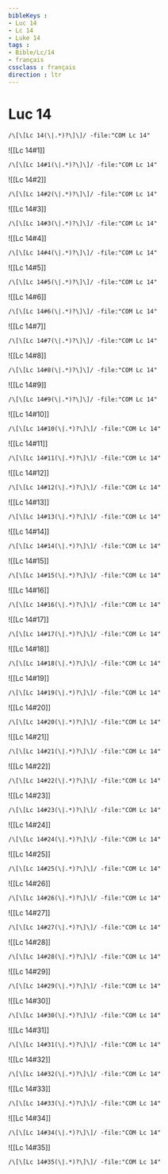 ```yaml
---
bibleKeys : 
- Luc 14
- Lc 14
- Luke 14
tags : 
- Bible/Lc/14
- français
cssclass : français
direction : ltr
---
```


# Luc 14

```query
/\[\[Lc 14(\|.*)?\]\]/ -file:"COM Lc 14"
```



![[Lc 14#1]]

```query
/\[\[Lc 14#1(\|.*)?\]\]/ -file:"COM Lc 14"
```

![[Lc 14#2]]

```query
/\[\[Lc 14#2(\|.*)?\]\]/ -file:"COM Lc 14"
```

![[Lc 14#3]]

```query
/\[\[Lc 14#3(\|.*)?\]\]/ -file:"COM Lc 14"
```

![[Lc 14#4]]

```query
/\[\[Lc 14#4(\|.*)?\]\]/ -file:"COM Lc 14"
```

![[Lc 14#5]]

```query
/\[\[Lc 14#5(\|.*)?\]\]/ -file:"COM Lc 14"
```

![[Lc 14#6]]

```query
/\[\[Lc 14#6(\|.*)?\]\]/ -file:"COM Lc 14"
```

![[Lc 14#7]]

```query
/\[\[Lc 14#7(\|.*)?\]\]/ -file:"COM Lc 14"
```

![[Lc 14#8]]

```query
/\[\[Lc 14#8(\|.*)?\]\]/ -file:"COM Lc 14"
```

![[Lc 14#9]]

```query
/\[\[Lc 14#9(\|.*)?\]\]/ -file:"COM Lc 14"
```

![[Lc 14#10]]

```query
/\[\[Lc 14#10(\|.*)?\]\]/ -file:"COM Lc 14"
```

![[Lc 14#11]]

```query
/\[\[Lc 14#11(\|.*)?\]\]/ -file:"COM Lc 14"
```

![[Lc 14#12]]

```query
/\[\[Lc 14#12(\|.*)?\]\]/ -file:"COM Lc 14"
```

![[Lc 14#13]]

```query
/\[\[Lc 14#13(\|.*)?\]\]/ -file:"COM Lc 14"
```

![[Lc 14#14]]

```query
/\[\[Lc 14#14(\|.*)?\]\]/ -file:"COM Lc 14"
```

![[Lc 14#15]]

```query
/\[\[Lc 14#15(\|.*)?\]\]/ -file:"COM Lc 14"
```

![[Lc 14#16]]

```query
/\[\[Lc 14#16(\|.*)?\]\]/ -file:"COM Lc 14"
```

![[Lc 14#17]]

```query
/\[\[Lc 14#17(\|.*)?\]\]/ -file:"COM Lc 14"
```

![[Lc 14#18]]

```query
/\[\[Lc 14#18(\|.*)?\]\]/ -file:"COM Lc 14"
```

![[Lc 14#19]]

```query
/\[\[Lc 14#19(\|.*)?\]\]/ -file:"COM Lc 14"
```

![[Lc 14#20]]

```query
/\[\[Lc 14#20(\|.*)?\]\]/ -file:"COM Lc 14"
```

![[Lc 14#21]]

```query
/\[\[Lc 14#21(\|.*)?\]\]/ -file:"COM Lc 14"
```

![[Lc 14#22]]

```query
/\[\[Lc 14#22(\|.*)?\]\]/ -file:"COM Lc 14"
```

![[Lc 14#23]]

```query
/\[\[Lc 14#23(\|.*)?\]\]/ -file:"COM Lc 14"
```

![[Lc 14#24]]

```query
/\[\[Lc 14#24(\|.*)?\]\]/ -file:"COM Lc 14"
```

![[Lc 14#25]]

```query
/\[\[Lc 14#25(\|.*)?\]\]/ -file:"COM Lc 14"
```

![[Lc 14#26]]

```query
/\[\[Lc 14#26(\|.*)?\]\]/ -file:"COM Lc 14"
```

![[Lc 14#27]]

```query
/\[\[Lc 14#27(\|.*)?\]\]/ -file:"COM Lc 14"
```

![[Lc 14#28]]

```query
/\[\[Lc 14#28(\|.*)?\]\]/ -file:"COM Lc 14"
```

![[Lc 14#29]]

```query
/\[\[Lc 14#29(\|.*)?\]\]/ -file:"COM Lc 14"
```

![[Lc 14#30]]

```query
/\[\[Lc 14#30(\|.*)?\]\]/ -file:"COM Lc 14"
```

![[Lc 14#31]]

```query
/\[\[Lc 14#31(\|.*)?\]\]/ -file:"COM Lc 14"
```

![[Lc 14#32]]

```query
/\[\[Lc 14#32(\|.*)?\]\]/ -file:"COM Lc 14"
```

![[Lc 14#33]]

```query
/\[\[Lc 14#33(\|.*)?\]\]/ -file:"COM Lc 14"
```

![[Lc 14#34]]

```query
/\[\[Lc 14#34(\|.*)?\]\]/ -file:"COM Lc 14"
```

![[Lc 14#35]]

```query
/\[\[Lc 14#35(\|.*)?\]\]/ -file:"COM Lc 14"
```

